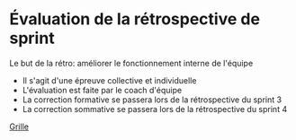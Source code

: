 # Évaluation de la rétrospective de sprint

Le but de la rétro: améliorer le fonctionnement interne de l'équipe

- Il s'agit d'une épreuve collective et individuelle
- L'évaluation est faite par le coach d'équipe
- La correction formative se passera lors de la rétrospective du sprint 3
- La correction sommative se passera lors de la rétrospective du sprint 4

[Grille](_09-grilles/Grille-Retrospective.xlsx)